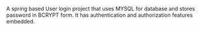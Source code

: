 A spring based User login project that uses MYSQL for database and stores password in BCRYPT form.
It has authentication and authorization features embedded.
